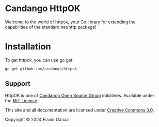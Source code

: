 # Candango HttpOK

Welcome to the world of httpok, your Go library for extending the capabilities
of the standard net/http package!

# Installation
To get httpok, you can use go get:

```
go get github.com/candango/httpok
```

## Support

HttpOK is one of
[Candango Open Source Group](http://www.candango.org/projects/)
initiatives. Available under the [MIT License](https://mit-license.org).

This site and all documentation are licensed under
[Creative Commons 3.0](http://creativecommons.org/licenses/by/3.0/).

Copyright © 2024 Flavio Garcia
